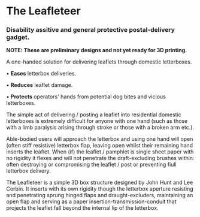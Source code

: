 # The Leafleteer

### Disability assitive and general protective postal-delivery gadget. 

**NOTE: These are preliminary designs and not yet ready for 3D printing.**

A one-handed solution for delivering leaflets through domestic letterboxes. 

• **Eases** letterbox  deliveries.

• **Reduces** leaflet damage.

• **Protects** operators' hands from potential dog bites and vicious letterboxes.
      
The simple act of delivering / posting a leaflet into residential domestic letterboxes is extremely difficult for anyone with one hand (such as those  with  a limb paralysis arising through stroke or those with a broken arm etc.).
  
Able-bodied users will approach the letterbox and using one hand will open  (often stiff resistive) letterbox flap, leaving open whilst their remaining hand inserts the leaflet. When (if)  the  leaflet / pamphlet is single sheet paper with no rigidity it flexes and will not penetrate the draft-excluding  brushes within: often destroying or compromising the leaflet / post or   preventing fiull letterbox delivery. 

The Leafleteer is a simple 3D box structure designed by John Hunt and Lee Corbin. It inserts with its own rigidity though the letterbox aperture resisting and penetrating  sprung hinged flaps and draught-excluders,       maintaining an open flap and serving as a paper insertion-transmission-conduit that projects the leaflet fall beyond the internal lip of the letterbox.  
